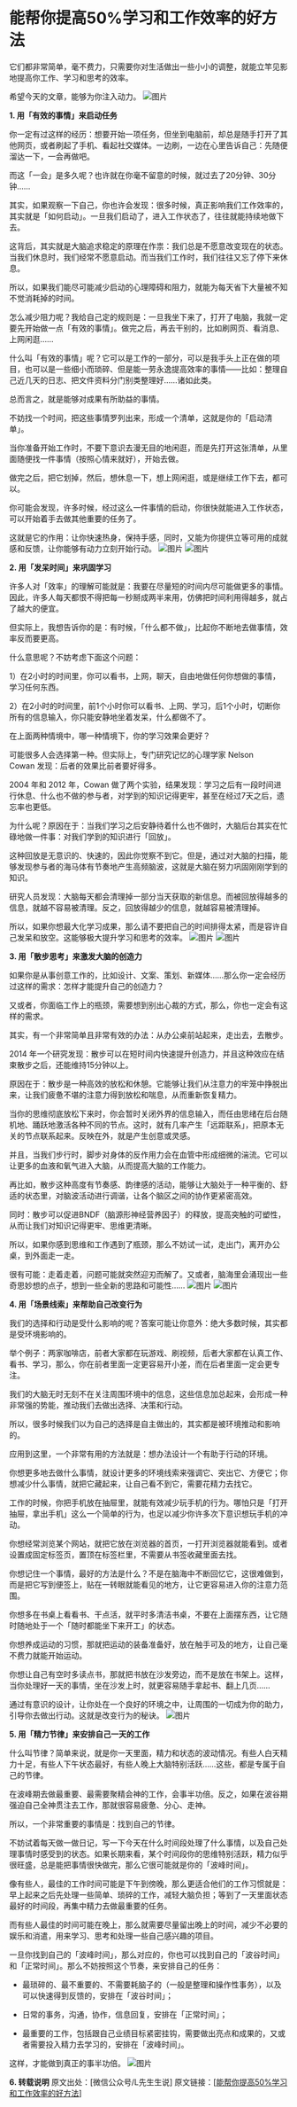 # 能帮你提高50%学习和工作效率的好方法


它们都非常简单，毫不费力，只需要你对生活做出一些小小的调整，就能立竿见影地提高你工作、学习和思考的效率。

希望今天的文章，能够为你注入动力。
![图片](https://mmbiz.qpic.cn/mmbiz_png/yWXmuSFeCk3Bn6XzqGMbK9EcZjbGoRJytuR3H8jAgf62lEF7w9mrpUwibbjqDn42ETt37R6Yr2Oxr5ReyVxRiaoA/640?wx_fmt=png&randomid=90ruv07p&tp=webp&wxfrom=5&wx_lazy=1)

**1. 用「有效的事情」来启动任务**

你一定有过这样的经历：想要开始一项任务，但坐到电脑前，却总是随手打开了其他网页，或者刷起了手机、看起社交媒体。一边刷，一边在心里告诉自己：先随便溜达一下，一会再做吧。

而这「一会」是多久呢？也许就在你毫不留意的时候，就过去了20分钟、30分钟……

其实，如果观察一下自己，你也许会发现：很多时候，真正影响我们工作效率的，其实就是「如何启动」。一旦我们启动了，进入工作状态了，往往就能持续地做下去。

这背后，其实就是大脑追求稳定的原理在作祟：我们总是不愿意改变现在的状态。当我们休息时，我们经常不愿意启动。而当我们工作时，我们往往又忘了停下来休息。

所以，如果我们能尽可能减少启动的心理障碍和阻力，就能为每天省下大量被不知不觉消耗掉的时间。

怎么减少阻力呢？我给自己定的规则是：一旦我坐下来了，打开了电脑，我就一定要先开始做一点「有效的事情」。做完之后，再去干别的，比如刷网页、看消息、上网闲逛……

什么叫「有效的事情」呢？它可以是工作的一部分，可以是我手头上正在做的项目，也可以是一些细小而琐碎、但是能一劳永逸提高效率的事情——比如：整理自己近几天的日志、把文件资料分门别类整理好……诸如此类。

总而言之，就是能够对成果有所助益的事情。

不妨找一个时间，把这些事情罗列出来，形成一个清单，这就是你的「启动清单」。

当你准备开始工作时，不要下意识去漫无目的地闲逛，而是先打开这张清单，从里面随便找一件事情（按照心情来就好），开始去做。

做完之后，把它划掉，然后，想休息一下，想上网闲逛，或是继续工作下去，都可以。

你可能会发现，许多时候，经过这么一件事情的启动，你很快就能进入工作状态，可以开始着手去做其他重要的任务了。

这就是它的作用：让你快速热身，保持手感，同时，又能为你提供立等可用的成就感和反馈，让你能够有动力立刻开始行动。
![图片](<https://xiangce-1251040110.file.myqcloud.com/images/81/agressor/2025/07/WwihJOOXTzXvQo36AicOCpW3poW6UM.png>)
![图片](https://mmbiz.qpic.cn/mmbiz_png/yWXmuSFeCk3Bn6XzqGMbK9EcZjbGoRJytuR3H8jAgf62lEF7w9mrpUwibbjqDn42ETt37R6Yr2Oxr5ReyVxRiaoA/640?wx_fmt=png&randomid=wojb729l&tp=webp&wxfrom=5&wx_lazy=1)

**2. 用「发呆时间」来巩固学习**

许多人对「效率」的理解可能就是：我要在尽量短的时间内尽可能做更多的事情。因此，许多人每天都恨不得把每一秒掰成两半来用，仿佛把时间利用得越多，就占了越大的便宜。

但实际上，我想告诉你的是：有时候，「什么都不做」，比起你不断地去做事情，效率反而要更高。

什么意思呢？不妨考虑下面这个问题：

1）在2小时的时间里，你可以看书，上网，聊天，自由地做任何你想做的事情，学习任何东西。

2）在2小时的时间里，前1个小时你可以看书、上网、学习，后1个小时，切断你所有的信息输入，你只能安静地坐着发呆，什么都做不了。

在上面两种情境中，哪一种情境下，你的学习效果会更好？

可能很多人会选择第一种。但实际上，专门研究记忆的心理学家 Nelson Cowan 发现：后者的效果比前者要好得多。

2004 年和 2012 年，Cowan 做了两个实验，结果发现：学习之后有一段时间进行休息、什么也不做的参与者，对学到的知识记得更牢，甚至在经过7天之后，遗忘率也更低。

为什么呢？原因在于：当我们学习之后安静待着什么也不做时，大脑后台其实在忙碌地做一件事：对我们学到的知识进行「回放」。

这种回放是无意识的、快速的，因此你觉察不到它。但是，通过对大脑的扫描，能够发现参与者的海马体有节奏地产生高频脑波，这就是大脑在努力巩固刚刚学到的知识。

研究人员发现：大脑每天都会清理掉一部分当天获取的新信息。而被回放得越多的信息，就越不容易被清理。反之，回放得越少的信息，就越容易被清理掉。

所以，如果你想最大化学习成果，那么请不要把自己的时间排得太紧，而是容许自己发呆和放空。这能够极大提升学习和思考的效率。
![图片](<https://xiangce-1251040110.file.myqcloud.com/images/81/agressor/2025/07/vrR237r3R2vf6rqRU7EE7R7E3pvcV7.png>)
![图片](https://mmbiz.qpic.cn/mmbiz_png/yWXmuSFeCk3Bn6XzqGMbK9EcZjbGoRJytuR3H8jAgf62lEF7w9mrpUwibbjqDn42ETt37R6Yr2Oxr5ReyVxRiaoA/640?wx_fmt=png&randomid=rfjd725z&tp=webp&wxfrom=5&wx_lazy=1)

**3. 用「散步思考」来激发大脑的创造力**

如果你是从事创意工作的，比如设计、文案、策划、新媒体……那么你一定会经历过这样的需求：怎样才能提升自己的创造力？

又或者，你面临工作上的瓶颈，需要想到别出心裁的方式，那么，你也一定会有这样的需求。

其实，有一个非常简单且非常有效的办法：从办公桌前站起来，走出去，去散步。

2014 年一个研究发现：散步可以在短时间内快速提升创造力，并且这种效应在结束散步之后，还能维持15分钟以上。

原因在于：散步是一种高效的放松和休憩。它能够让我们从注意力的牢笼中挣脱出来，让我们疲惫不堪的注意力得到放松和喘息，从而重新恢复精力。

当你的思维彻底放松下来时，你会暂时关闭外界的信息输入，而任由思绪在后台随机地、踊跃地激活各种不同的节点。这时，就有几率产生「远距联系」，把原本无关的节点联系起来。反映在外，就是产生创意或灵感。

并且，当我们步行时，脚步对身体的反作用力会在血管中形成细微的湍流。它可以让更多的血液和氧气进入大脑，从而提高大脑的工作能力。

再比如，散步这种高度有节奏感、韵律感的活动，能够让大脑处于一种平衡的、舒适的状态里，对脑波活动进行调谐，让各个脑区之间的协作更紧密高效。

同时：散步可以促进BNDF（脑源形神经营养因子）的释放，提高突触的可塑性，从而让我们对知识记得更牢、思维更清晰。

所以，如果你感到思维和工作遇到了瓶颈，那么不妨试一试，走出门，离开办公桌，到外面走一走。

很有可能：走着走着，问题可能就突然迎刃而解了。又或者，脑海里会涌现出一些奇思妙想的点子，想到一些全新的思路和可能性……
![图片](<https://xiangce-1251040110.file.myqcloud.com/images/81/agressor/2025/07/B6EURu850o7R650mo7FsZsU6Ac8vM6.png>)
![图片](https://mmbiz.qpic.cn/mmbiz_png/yWXmuSFeCk3Bn6XzqGMbK9EcZjbGoRJytuR3H8jAgf62lEF7w9mrpUwibbjqDn42ETt37R6Yr2Oxr5ReyVxRiaoA/640?wx_fmt=png&randomid=rfjd725z&tp=webp&wxfrom=5&wx_lazy=1)

**4. 用「场景线索」来帮助自己改变行为**

我们的选择和行动是受什么影响的呢？答案可能让你意外：绝大多数时候，其实都是受环境影响的。

举个例子：两家咖啡店，前者大家都在玩游戏、刷视频，后者大家都在认真工作、看书、学习，那么，你在前者里面一定更容易开小差，而在后者里面一定会更专注。

我们的大脑无时无刻不在关注周围环境中的信息，这些信息加总起来，会形成一种非常强的势能，推动我们去做出选择、决策和行动。

所以，很多时候我们以为自己的选择是自主做出的，其实都是被环境推动和影响的。

应用到这里，一个非常有用的方法就是：想办法设计一个有助于行动的环境。

你想更多地去做什么事情，就设计更多的环境线索来强调它、突出它、方便它；你想减少什么事情，就把它藏起来，让自己看不到它，需要花精力去找它。

工作的时候，你把手机放在抽屉里，就能有效减少玩手机的行为。哪怕只是「打开抽屉，拿出手机」这么一个简单的行为，也足以减少你许多次下意识想玩手机的冲动。

你想经常浏览某个网站，就把它放在浏览器的首页，一打开浏览器就能看到。或者设置成固定标签页，置顶在标签栏里，不需要从书签收藏里面去找。

你想记住一个事情，最好的方法是什么？不是在脑海中不断回忆它，这很难做到，而是把它写到便签上，贴在一转眼就能看见的地方，让它更容易进入你的注意力范围。

你想多在书桌上看看书、干点活，就平时多清洁书桌，不要在上面摆东西，让它随时随地处于一个「随时都能坐下来开工」的状态。

你想养成运动的习惯，那就把运动的装备准备好，放在触手可及的地方，让自己毫不费力就能开始运动。

你想让自己有空时多读点书，那就把书放在沙发旁边，而不是放在书架上。这样，当你处理好一天的事情，坐在沙发上时，就更容易随手拿起书、翻上几页……

通过有意识的设计，让你处在一个良好的环境之中，让周围的一切成为你的助力，引导你去做出行动。这就是改变行为的秘诀。
![图片](<https://xiangce-1251040110.file.myqcloud.com/images/81/agressor/2025/07/LffuJ4tvzhHtEG26G2M2ht6utZNNlj.png>)


**5. 用「精力节律」来安排自己一天的工作**

什么叫节律？简单来说，就是你一天里面，精力和状态的波动情况。有些人白天精力十足，有些人下午状态最好，有些人晚上大脑特别活跃……这些，都是专属于自己的节律。

在波峰期去做最重要、最需要聚精会神的工作，会事半功倍。反之，如果在波谷期强迫自己全神贯注去工作，那就很容易疲惫、分心、走神。

所以，一个非常重要的事情是：找到自己的节律。

不妨试着每天做一做日记，写一下今天在什么时间段处理了什么事情，以及自己处理事情时感受到的状态。如果长期来看，某个时间段你的思维特别活跃，精力似乎很旺盛，总是能把事情很快做完，那么它很可能就是你的「波峰时间」。

像有些人，最佳的工作时间可能是下午到傍晚，那么更适合他们的工作习惯就是：早上起来之后先处理一些简单、琐碎的工作，减轻大脑负担；等到了一天里面状态最好的时间段，再集中精力去做最重要的任务。

而有些人最佳的时间可能在晚上，那么就需要尽量留出晚上的时间，减少不必要的娱乐和消遣，用来学习、思考和处理一些自己感兴趣的项目。

一旦你找到自己的「波峰时间」，那么对应的，你也可以找到自己的「波谷时间」和「正常时间」。那么不妨按照这个节奏，来安排自己的任务：

-   最琐碎的、最不重要的、不需要耗脑子的（一般是整理和操作性事务），以及可以快速得到反馈的，安排在「波谷时间」；
    
-   日常的事务，沟通，协作，信息回复，安排在「正常时间」；
    
-   最重要的工作，包括跟自己业绩目标紧密挂钩，需要做出亮点和成果的，又或者需要投入精力去学习的，安排在「波峰时间」。

  
这样，才能做到真正的事半功倍。
![图片](<https://xiangce-1251040110.file.myqcloud.com/images/81/agressor/2025/07/Z8M32JV1VM38K0UkV19dD1HvV2zu8g.png>)   

**6.  转载说明**
原文出处：[微信公众号/L先生生说]
原文链接：[[能帮你提高50%学习和工作效率的好方法](<https://mp.weixin.qq.com/s/8as12gNdggWJ0ASNTiRLDA>)]


